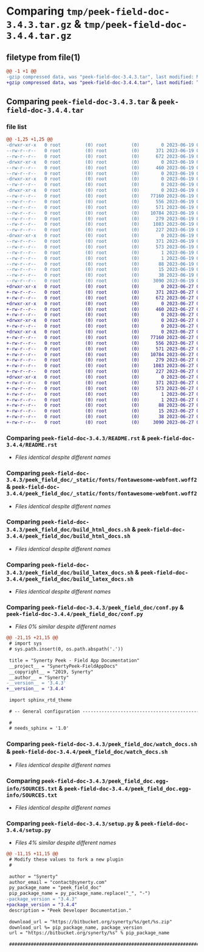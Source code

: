 # Comparing `tmp/peek-field-doc-3.4.3.tar.gz` & `tmp/peek-field-doc-3.4.4.tar.gz`

## filetype from file(1)

```diff
@@ -1 +1 @@
-gzip compressed data, was "peek-field-doc-3.4.3.tar", last modified: Mon Jun 19 04:44:32 2023, max compression
+gzip compressed data, was "peek-field-doc-3.4.4.tar", last modified: Tue Jun 27 02:02:18 2023, max compression
```

## Comparing `peek-field-doc-3.4.3.tar` & `peek-field-doc-3.4.4.tar`

### file list

```diff
@@ -1,25 +1,25 @@
-drwxr-xr-x   0 root         (0) root         (0)        0 2023-06-19 04:44:32.898299 peek-field-doc-3.4.3/
--rw-r--r--   0 root         (0) root         (0)      371 2023-06-19 04:44:32.898299 peek-field-doc-3.4.3/PKG-INFO
--rw-r--r--   0 root         (0) root         (0)      672 2023-06-19 04:43:13.000000 peek-field-doc-3.4.3/README.rst
-drwxr-xr-x   0 root         (0) root         (0)        0 2023-06-19 04:44:32.897299 peek-field-doc-3.4.3/peek_field_doc/
--rw-r--r--   0 root         (0) root         (0)      460 2023-06-19 04:43:13.000000 peek-field-doc-3.4.3/peek_field_doc/PlatformDependencyTest.py
--rw-r--r--   0 root         (0) root         (0)        0 2023-06-19 04:44:32.000000 peek-field-doc-3.4.3/peek_field_doc/__init__.py
-drwxr-xr-x   0 root         (0) root         (0)        0 2023-06-19 04:44:32.898299 peek-field-doc-3.4.3/peek_field_doc/_static/
--rw-r--r--   0 root         (0) root         (0)        0 2023-06-19 04:43:13.000000 peek-field-doc-3.4.3/peek_field_doc/_static/.gitkeep
-drwxr-xr-x   0 root         (0) root         (0)        0 2023-06-19 04:44:32.898299 peek-field-doc-3.4.3/peek_field_doc/_static/fonts/
--rw-r--r--   0 root         (0) root         (0)    77160 2023-06-19 04:43:13.000000 peek-field-doc-3.4.3/peek_field_doc/_static/fonts/fontawesome-webfont.woff2
--rw-r--r--   0 root         (0) root         (0)      556 2023-06-19 04:43:13.000000 peek-field-doc-3.4.3/peek_field_doc/build_html_docs.sh
--rw-r--r--   0 root         (0) root         (0)      571 2023-06-19 04:43:13.000000 peek-field-doc-3.4.3/peek_field_doc/build_latex_docs.sh
--rw-r--r--   0 root         (0) root         (0)    10784 2023-06-19 04:44:32.000000 peek-field-doc-3.4.3/peek_field_doc/conf.py
--rw-r--r--   0 root         (0) root         (0)      279 2023-06-19 04:43:13.000000 peek-field-doc-3.4.3/peek_field_doc/index.rst
--rw-r--r--   0 root         (0) root         (0)     1083 2023-06-19 04:43:13.000000 peek-field-doc-3.4.3/peek_field_doc/watch_docs.sh
--rw-r--r--   0 root         (0) root         (0)      227 2023-06-19 04:43:13.000000 peek-field-doc-3.4.3/peek_field_doc/welcome.rst
-drwxr-xr-x   0 root         (0) root         (0)        0 2023-06-19 04:44:32.898299 peek-field-doc-3.4.3/peek_field_doc.egg-info/
--rw-r--r--   0 root         (0) root         (0)      371 2023-06-19 04:44:32.000000 peek-field-doc-3.4.3/peek_field_doc.egg-info/PKG-INFO
--rw-r--r--   0 root         (0) root         (0)      573 2023-06-19 04:44:32.000000 peek-field-doc-3.4.3/peek_field_doc.egg-info/SOURCES.txt
--rw-r--r--   0 root         (0) root         (0)        1 2023-06-19 04:44:32.000000 peek-field-doc-3.4.3/peek_field_doc.egg-info/dependency_links.txt
--rw-r--r--   0 root         (0) root         (0)        1 2023-06-19 04:44:32.000000 peek-field-doc-3.4.3/peek_field_doc.egg-info/not-zip-safe
--rw-r--r--   0 root         (0) root         (0)       88 2023-06-19 04:44:32.000000 peek-field-doc-3.4.3/peek_field_doc.egg-info/requires.txt
--rw-r--r--   0 root         (0) root         (0)       15 2023-06-19 04:44:32.000000 peek-field-doc-3.4.3/peek_field_doc.egg-info/top_level.txt
--rw-r--r--   0 root         (0) root         (0)       38 2023-06-19 04:44:32.898299 peek-field-doc-3.4.3/setup.cfg
--rw-r--r--   0 root         (0) root         (0)     3090 2023-06-19 04:44:32.000000 peek-field-doc-3.4.3/setup.py
+drwxr-xr-x   0 root         (0) root         (0)        0 2023-06-27 02:02:18.372533 peek-field-doc-3.4.4/
+-rw-r--r--   0 root         (0) root         (0)      371 2023-06-27 02:02:18.372533 peek-field-doc-3.4.4/PKG-INFO
+-rw-r--r--   0 root         (0) root         (0)      672 2023-06-27 02:00:59.000000 peek-field-doc-3.4.4/README.rst
+drwxr-xr-x   0 root         (0) root         (0)        0 2023-06-27 02:02:18.371533 peek-field-doc-3.4.4/peek_field_doc/
+-rw-r--r--   0 root         (0) root         (0)      460 2023-06-27 02:00:59.000000 peek-field-doc-3.4.4/peek_field_doc/PlatformDependencyTest.py
+-rw-r--r--   0 root         (0) root         (0)        0 2023-06-27 02:02:18.000000 peek-field-doc-3.4.4/peek_field_doc/__init__.py
+drwxr-xr-x   0 root         (0) root         (0)        0 2023-06-27 02:02:18.372533 peek-field-doc-3.4.4/peek_field_doc/_static/
+-rw-r--r--   0 root         (0) root         (0)        0 2023-06-27 02:00:59.000000 peek-field-doc-3.4.4/peek_field_doc/_static/.gitkeep
+drwxr-xr-x   0 root         (0) root         (0)        0 2023-06-27 02:02:18.372533 peek-field-doc-3.4.4/peek_field_doc/_static/fonts/
+-rw-r--r--   0 root         (0) root         (0)    77160 2023-06-27 02:00:59.000000 peek-field-doc-3.4.4/peek_field_doc/_static/fonts/fontawesome-webfont.woff2
+-rw-r--r--   0 root         (0) root         (0)      556 2023-06-27 02:00:59.000000 peek-field-doc-3.4.4/peek_field_doc/build_html_docs.sh
+-rw-r--r--   0 root         (0) root         (0)      571 2023-06-27 02:00:59.000000 peek-field-doc-3.4.4/peek_field_doc/build_latex_docs.sh
+-rw-r--r--   0 root         (0) root         (0)    10784 2023-06-27 02:02:18.000000 peek-field-doc-3.4.4/peek_field_doc/conf.py
+-rw-r--r--   0 root         (0) root         (0)      279 2023-06-27 02:00:59.000000 peek-field-doc-3.4.4/peek_field_doc/index.rst
+-rw-r--r--   0 root         (0) root         (0)     1083 2023-06-27 02:00:59.000000 peek-field-doc-3.4.4/peek_field_doc/watch_docs.sh
+-rw-r--r--   0 root         (0) root         (0)      227 2023-06-27 02:00:59.000000 peek-field-doc-3.4.4/peek_field_doc/welcome.rst
+drwxr-xr-x   0 root         (0) root         (0)        0 2023-06-27 02:02:18.371533 peek-field-doc-3.4.4/peek_field_doc.egg-info/
+-rw-r--r--   0 root         (0) root         (0)      371 2023-06-27 02:02:18.000000 peek-field-doc-3.4.4/peek_field_doc.egg-info/PKG-INFO
+-rw-r--r--   0 root         (0) root         (0)      573 2023-06-27 02:02:18.000000 peek-field-doc-3.4.4/peek_field_doc.egg-info/SOURCES.txt
+-rw-r--r--   0 root         (0) root         (0)        1 2023-06-27 02:02:18.000000 peek-field-doc-3.4.4/peek_field_doc.egg-info/dependency_links.txt
+-rw-r--r--   0 root         (0) root         (0)        1 2023-06-27 02:02:18.000000 peek-field-doc-3.4.4/peek_field_doc.egg-info/not-zip-safe
+-rw-r--r--   0 root         (0) root         (0)       88 2023-06-27 02:02:18.000000 peek-field-doc-3.4.4/peek_field_doc.egg-info/requires.txt
+-rw-r--r--   0 root         (0) root         (0)       15 2023-06-27 02:02:18.000000 peek-field-doc-3.4.4/peek_field_doc.egg-info/top_level.txt
+-rw-r--r--   0 root         (0) root         (0)       38 2023-06-27 02:02:18.372533 peek-field-doc-3.4.4/setup.cfg
+-rw-r--r--   0 root         (0) root         (0)     3090 2023-06-27 02:02:18.000000 peek-field-doc-3.4.4/setup.py
```

### Comparing `peek-field-doc-3.4.3/README.rst` & `peek-field-doc-3.4.4/README.rst`

 * *Files identical despite different names*

### Comparing `peek-field-doc-3.4.3/peek_field_doc/_static/fonts/fontawesome-webfont.woff2` & `peek-field-doc-3.4.4/peek_field_doc/_static/fonts/fontawesome-webfont.woff2`

 * *Files identical despite different names*

### Comparing `peek-field-doc-3.4.3/peek_field_doc/build_html_docs.sh` & `peek-field-doc-3.4.4/peek_field_doc/build_html_docs.sh`

 * *Files identical despite different names*

### Comparing `peek-field-doc-3.4.3/peek_field_doc/build_latex_docs.sh` & `peek-field-doc-3.4.4/peek_field_doc/build_latex_docs.sh`

 * *Files identical despite different names*

### Comparing `peek-field-doc-3.4.3/peek_field_doc/conf.py` & `peek-field-doc-3.4.4/peek_field_doc/conf.py`

 * *Files 0% similar despite different names*

```diff
@@ -21,15 +21,15 @@
 # import sys
 # sys.path.insert(0, os.path.abspath('.'))
 
 title = "Synerty Peek - Field App Documentation"
 __project__ = "SynertyPeek-FieldAppDocs"
 __copyright__ = "2019, Synerty"
 __author__ = "Synerty"
-__version__ = '3.4.3'
+__version__ = '3.4.4'
 
 import sphinx_rtd_theme
 
 # -- General configuration ------------------------------------------------
 
 #
 # needs_sphinx = '1.0'
```

### Comparing `peek-field-doc-3.4.3/peek_field_doc/watch_docs.sh` & `peek-field-doc-3.4.4/peek_field_doc/watch_docs.sh`

 * *Files identical despite different names*

### Comparing `peek-field-doc-3.4.3/peek_field_doc.egg-info/SOURCES.txt` & `peek-field-doc-3.4.4/peek_field_doc.egg-info/SOURCES.txt`

 * *Files identical despite different names*

### Comparing `peek-field-doc-3.4.3/setup.py` & `peek-field-doc-3.4.4/setup.py`

 * *Files 4% similar despite different names*

```diff
@@ -11,15 +11,15 @@
 # Modify these values to fork a new plugin
 #
 
 author = "Synerty"
 author_email = "contact@synerty.com"
 py_package_name = "peek_field_doc"
 pip_package_name = py_package_name.replace("_", "-")
-package_version = "3.4.3"
+package_version = "3.4.4"
 description = "Peek Developer Documentation."
 
 download_url = "https://bitbucket.org/synerty/%s/get/%s.zip"
 download_url %= pip_package_name, package_version
 url = "https://bitbucket.org/synerty/%s" % pip_package_name
 
 ###############################################################################
```

